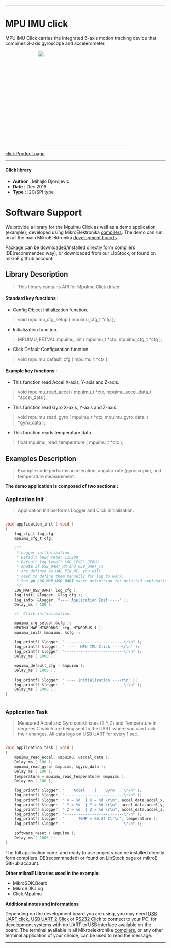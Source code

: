 
---
# MPU IMU click

MPU IMU Click carries the integrated 6-axis motion tracking device that combines 3-axis gyroscope and accelerometer.

<p align="center">
  <img src="https://download.mikroe.com/images/click_for_ide/mpuimu_click.png" height=300px>
</p>

[click Product page](https://www.mikroe.com/mpu-imu-click)

---


#### Click library 

- **Author**        : Mihajlo Djordjevic
- **Date**          : Dec 2019.
- **Type**          : I2C/SPI type


# Software Support

We provide a library for the MpuImu Click 
as well as a demo application (example), developed using MikroElektronika 
[compilers](https://shop.mikroe.com/compilers). 
The demo can run on all the main MikroElektronika [development boards](https://shop.mikroe.com/development-boards).

Package can be downloaded/installed directly form compilers IDE(recommended way), or downloaded from our LibStock, or found on mikroE github account. 

## Library Description

> This library contains API for MpuImu Click driver.

#### Standard key functions :

- Config Object Initialization function.
> void mpuimu_cfg_setup ( mpuimu_cfg_t *cfg ); 
 
- Initialization function.
> MPUIMU_RETVAL mpuimu_init ( mpuimu_t *ctx, mpuimu_cfg_t *cfg );

- Click Default Configuration function.
> void mpuimu_default_cfg ( mpuimu_t *ctx );

#### Example key functions :

- This function read Accel X-axis, Y-axis and Z-axis.
> void mpuimu_read_accel ( mpuimu_t *ctx, mpuimu_accel_data_t *accel_data );
 
- This function read Gyro X-axis, Y-axis and Z-axis.
> void mpuimu_read_gyro ( mpuimu_t *ctx, mpuimu_gyro_data_t *gyro_data );

- This function reads temperature data.
> float mpuimu_read_temperature ( mpuimu_t *ctx );

## Examples Description

> 
> Example code performs acceleration, angular rate (gyroscopic), and temperature measurement.
> 

**The demo application is composed of two sections :**

### Application Init 

>
> Application Init performs Logger and Click initialization.
> 

```c

void application_init ( void )
{
    log_cfg_t log_cfg;
    mpuimu_cfg_t cfg;

    /** 
     * Logger initialization.
     * Default baud rate: 115200
     * Default log level: LOG_LEVEL_DEBUG
     * @note If USB_UART_RX and USB_UART_TX 
     * are defined as HAL_PIN_NC, you will 
     * need to define them manually for log to work. 
     * See @b LOG_MAP_USB_UART macro definition for detailed explanation.
     */
    LOG_MAP_USB_UART( log_cfg );
    log_init( &logger, &log_cfg );
    log_info( &logger, "---- Application Init ----" );
    Delay_ms ( 100 );

    //  Click initialization.

    mpuimu_cfg_setup( &cfg );
    MPUIMU_MAP_MIKROBUS( cfg, MIKROBUS_1 );
    mpuimu_init( &mpuimu, &cfg );
    
    log_printf( &logger, "--------------------------\r\n" );
    log_printf( &logger, " ----  MPU IMU Click ----\r\n" );
    log_printf( &logger, "--------------------------\r\n" );
    Delay_ms ( 1000 );
    
    mpuimu_default_cfg ( &mpuimu );
    Delay_ms ( 1000 );
    
    log_printf( &logger, " ---- Initialization ---\r\n" );
    log_printf( &logger, "--------------------------\r\n" );
    Delay_ms ( 1000 );
}
  
```

### Application Task

>
> Measured Accel and Gyro coordinates (X,Y,Z) and Temperature in degrees C 
> which are being sent to the UART where you can track their changes. 
> All data logs on USB UART for every 1 sec.
> 

```c

void application_task ( void )
{
    mpuimu_read_accel( &mpuimu, &accel_data );
    Delay_ms ( 100 );
    mpuimu_read_gyro( &mpuimu, &gyro_data );
    Delay_ms ( 100 );
    temperature = mpuimu_read_temperature( &mpuimu );
    Delay_ms ( 100 );
    
    log_printf( &logger, "    Accel    |    Gyro    \r\n" );
    log_printf( &logger, "--------------------------\r\n" );
    log_printf( &logger, " X = %d  | X = %d \r\n", accel_data.accel_x, gyro_data.gyro_x );
    log_printf( &logger, " Y = %d  | Y = %d \r\n", accel_data.accel_y, gyro_data.gyro_y );
    log_printf( &logger, " Z = %d  | Z = %d \r\n", accel_data.accel_z, gyro_data.gyro_z );
    log_printf( &logger, "--------------------------\r\n" );
    log_printf( &logger, "      TEMP = %0.2f C\r\n", temperature );
    log_printf( &logger, "--------------------------\r\n" ); 
    
    software_reset ( &mpuimu );
    Delay_ms ( 1000 );
}  

``` 

The full application code, and ready to use projects can be  installed directly form compilers IDE(recommneded) or found on LibStock page or mikroE GitHub accaunt.

**Other mikroE Libraries used in the example:** 

- MikroSDK.Board
- MikroSDK.Log
- Click.MpuImu

**Additional notes and informations**

Depending on the development board you are using, you may need 
[USB UART click](https://shop.mikroe.com/usb-uart-click), 
[USB UART 2 Click](https://shop.mikroe.com/usb-uart-2-click) or 
[RS232 Click](https://shop.mikroe.com/rs232-click) to connect to your PC, for 
development systems with no UART to USB interface available on the board. The 
terminal available in all Mikroelektronika 
[compilers](https://shop.mikroe.com/compilers), or any other terminal application 
of your choice, can be used to read the message.



---
